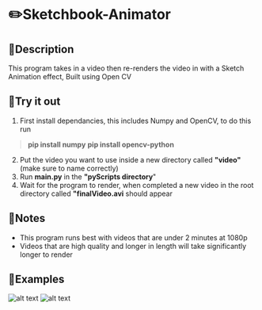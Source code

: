 # ✏️Sketchbook-Animator


## 📖Description
This program takes in a video then re-renders the video in with a Sketch Animation effect, 
Built using Open CV 

## 🧪Try it out
1. First install dependancies, this includes Numpy and OpenCV, to do this run 
> **pip install numpy** 
> **pip install opencv-python**  
2. Put the video you want to use inside a new directory called **"video"** (make sure to name correctly) 
3. Run **main.py** in the **"pyScripts directory**" 
4. Wait for the program to render, when completed a new video in the root directory called **"finalVideo.avi** should appear 

## 📝Notes 
* This program runs best with videos that are under 2 minutes at 1080p  
* Videos that are high quality and longer in length will take significantly longer to render

## 📝Examples
![alt text](https://ibb.co/qr7xM7H) 
![alt text](https://ibb.co/ZH0XFrb)
